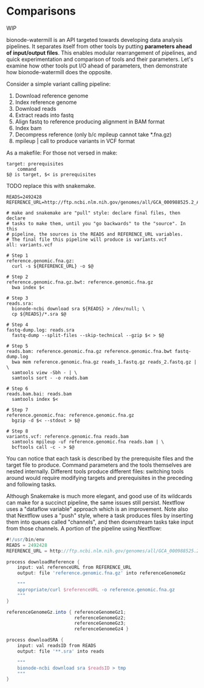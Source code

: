 # Comparisons

WIP

bionode-watermill is an API targeted towards developing data analysis
pipelines. It separates itself from other tools by putting **parameters ahead
of input/output files**. This enables modular rearrangement of pipelines, and
quick experimentation and comparison of tools and their parameters. Let's
examine how other tools put I/O ahead of parameters, then demonstrate how
bionode-watermill does the opposite.

Consider a simple variant calling pipeline:

1. Download reference genome
2. Index reference genome
3. Download reads
4. Extract reads into fastq
5. Align fastq to reference producing alignment in BAM format
6. Index bam
7. Decompress reference (only b/c mpileup cannot take *.fna.gz)
8. mpileup | call to produce variants in VCF format

As a makefile:
For those not versed in make:

```
target: prerequisites
    command
$@ is target, $< is prerequisites
```

TODO replace this with snakemake.

```make
READS=2492428
REFERENCE_URL=http://ftp.ncbi.nlm.nih.gov/genomes/all/GCA_000988525.2_ASM98852v2/GCA_000988525.2_ASM98852v2_genomic.fna.gz

# make and snakemake are "pull" style: declare final files, then declare
# tasks to make them, until you "go backwards" to the "source". In this
# pipeline, the sources is the READS and REFERENCE_URL variables.
# The final file this pipeline will produce is variants.vcf
all: variants.vcf

# Step 1
reference.genomic.fna.gz:
  curl -s ${REFERENCE_URL} -o $@

# Step 2
reference.genomic.fna.gz.bwt: reference.genomic.fna.gz
  bwa index $<

# Step 3
reads.sra:
  bionode-ncbi download sra ${READS} > /dev/null; \
  cp ${READS}/*.sra $@

# Step 4
fastq-dump.log: reads.sra
  fastq-dump --split-files --skip-technical --gzip $< > $@

# Step 5
reads.bam: reference.genomic.fna.gz reference.genomic.fna.bwt fastq-dump.log
  bwa mem reference.genomic.fna.gz reads_1.fastq.gz reads_2.fastq.gz | \
  samtools view -Sbh - | \
  samtools sort - -o reads.bam

# Step 6
reads.bam.bai: reads.bam
  samtools index $<

# Step 7
reference.genomic.fna: reference.genomic.fna.gz
  bgzip -d $< --stdout > $@

# Step 8
variants.vcf: reference.genomic.fna reads.bam
  samtools mpileup -uf reference.genomic.fna reads.bam | \
  bcftools call -c - > $@
```

You can notice that each task is described by the prerequisite files and the
target file to produce. Command parameters and the tools themselves are
nested internally. Different tools produce different files: switching tools
around would require modifying targets and prerequisites in the preceding
and following tasks.

Although Snakemake is much more elegant, and good use of its wildcards can
make for a succinct pipeline, the same issues still persist. Nextflow uses
a "dataflow variable" approach which is an improvement. Note also that
Nextflow uses a "push" style, where a task produces files by inserting them
into queues called "channels", and then downstream tasks take input from
those channels. A portion of the pipeline using Nextflow:

```groovy
#!/usr/bin/env
READS = 2492428
REFERENCE_URL = http://ftp.ncbi.nlm.nih.gov/genomes/all/GCA_000988525.2_ASM98852v2/GCA_000988525.2_ASM98852v2_genomic.fna.gz

process downloadReference {
    input: val referenceURL from REFERENCE_URL
    output: file 'reference.genomic.fna.gz' into referenceGenomeGz

    """
    appropriate/curl $referenceURL -o reference.genomic.fna.gz
    """
}

referenceGenomeGz.into { referenceGenomeGz1;
                         referenceGenomeGz2;
                         referenceGenomeGz3;
                         referenceGenomeGz4 }

process downloadSRA {
    input: val readsID from READS
    output: file '**.sra' into reads

    """
    bionode-ncbi download sra $readsID > tmp
    """
}
```
